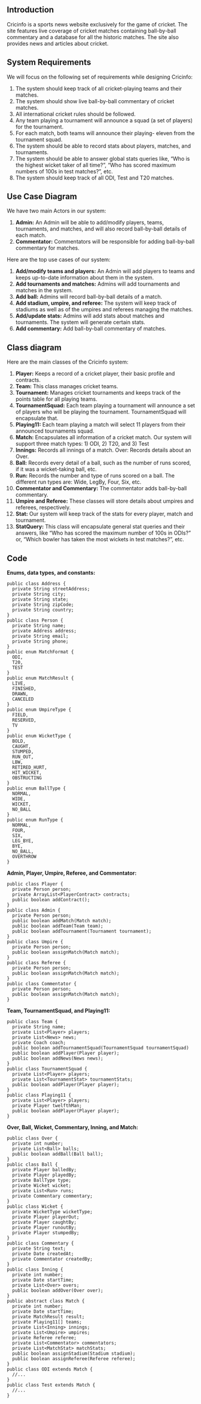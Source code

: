 ## Introduction

Cricinfo is a sports news website exclusively for the game of cricket. 
The site features live coverage of cricket matches containing ball-by-ball commentary and a database for all the historic matches.
The site also provides news and articles about cricket.

## System Requirements

We will focus on the following set of requirements while designing Cricinfo:
1. The system should keep track of all cricket-playing teams and their matches.
2. The system should show live ball-by-ball commentary of cricket matches.
3. All international cricket rules should be followed.
4. Any team playing a tournament will announce a squad (a set of players) for the tournament.
5. For each match, both teams will announce their playing- eleven from the tournament squad.
6. The system should be able to record stats about players, matches, and tournaments.
7. The system should be able to answer global stats queries like, “Who is the highest wicket taker of all time?”, “Who has scored maximum numbers of 100s in test matches?”, etc.
8. The system should keep track of all ODI, Test and T20 matches.


## Use Case Diagram

We have two main Actors in our system:
1. **Admin:** An Admin will be able to add/modify players, teams, tournaments, and matches, and will also record ball-by-ball details of each match.
2. **Commentator:** Commentators will be responsible for adding ball-by-ball commentary for matches.

Here are the top use cases of our system:
1. **Add/modify teams and players:** An Admin will add players to teams and keeps up-to-date information about them in the system.
2. **Add tournaments and matches:** Admins will add tournaments and matches in the system.
3. **Add ball:** Admins will record ball-by-ball details of a match.
4. **Add stadium, umpire, and referee:** The system will keep track of stadiums as well as of the umpires and referees managing the matches.
5. **Add/update stats:** Admins will add stats about matches and tournaments. The system will generate certain stats.
6. **Add commentary:** Add ball-by-ball commentary of matches.


## Class diagram

Here are the main classes of the Cricinfo system:

1. **Player:** Keeps a record of a cricket player, their basic profile and contracts.
2. **Team:** This class manages cricket teams. 
3. **Tournament:** Manages cricket tournaments and keeps track of the points table for all playing teams.
4. **TournamentSquad:** Each team playing a tournament will announce a set of players who will be playing the tournament. TournamentSquad will encapsulate that.
5. **Playing11:** Each team playing a match will select 11 players from their announced tournaments squad.
6. **Match:** Encapsulates all information of a cricket match. Our system will support three match types: 1) ODI, 2) T20, and 3) Test
7. **Innings:** Records all innings of a match. Over: Records details about an Over.
8. **Ball:** Records every detail of a ball, such as the number of runs scored, if it was a wicket-taking ball, etc.
9. **Run:** Records the number and type of runs scored on a ball. The different run types are: Wide, LegBy, Four, Six, etc.
10. **Commentator and Commentary:** The commentator adds ball-by-ball commentary.
11. **Umpire and Referee:** These classes will store details about umpires and referees, respectively.
12. **Stat:** Our system will keep track of the stats for every player, match and tournament.
13. **StatQuery:** This class will encapsulate general stat queries and their answers, like “Who has scored the maximum number of 100s in ODIs?” or, “Which bowler has taken the most wickets in test matches?”, etc.


## Code


**Enums, data types, and constants:**

```
public class Address {
  private String streetAddress;
  private String city;
  private String state;
  private String zipCode;
  private String country;
}
public class Person {
  private String name;
  private Address address;
  private String email;
  private String phone;
}
public enum MatchFormat {
  ODI,
  T20,
  TEST 
}
public enum MatchResult {
  LIVE,
  FINISHED,
  DRAWN,
  CANCELED
}
public enum UmpireType {
  FIELD,
  RESERVED,
  TV 
}
public enum WicketType {
  BOLD,
  CAUGHT,
  STUMPED,
  RUN_OUT,
  LBW,
  RETIRED_HURT,
  HIT_WICKET,
  OBSTRUCTING
}
public enum BallType {
  NORMAL,
  WIDE,
  WICKET,
  NO_BALL 
}
public enum RunType {
  NORMAL,
  FOUR,
  SIX,
  LEG_BYE,
  BYE,
  NO_BALL,
  OVERTHROW
}
```

**Admin, Player, Umpire, Referee, and Commentator:**

```
public class Player {
  private Person person;
  private ArrayList<PlayerContract> contracts;
  public boolean addContract();
}
public class Admin {
  private Person person;
  public boolean addMatch(Match match);
  public boolean addTeam(Team team);
  public boolean addTournament(Tournament tournament);
}
public class Umpire {
  private Person person;
  public boolean assignMatch(Match match);
}
public class Referee {
  private Person person;
  public boolean assignMatch(Match match);
}
public class Commentator {
  private Person person;
  public boolean assignMatch(Match match);
}
```

**Team, TournamentSquad, and Playing11:**

```
public class Team {
  private String name;
  private List<Player> players;
  private List<News> news;
  private Coach coach;
  public boolean addTournamentSquad(TournamentSquad tournamentSquad)
  public boolean addPlayer(Player player);
  public boolean addNews(News news);
}
public class TournamentSquad {
  private List<Player> players;
  private List<TournamentStat> tournamentStats;
  public boolean addPlayer(Player player);
}
public class Playing11 {
  private List<Player> players;
  private Player twelfthMan;
  public boolean addPlayer(Player player);
}
```

**Over, Ball, Wicket, Commentary, Inning, and Match:**

```
public class Over {
  private int number;
  private List<Ball> balls;
  public boolean addBall(Ball ball);
}
public class Ball {
  private Player balledBy;
  private Player playedBy;
  private BallType type;
  private Wicket wicket;
  private List<Run> runs;
  private Commentary commentary;
}
public class Wicket {
  private WicketType wicketType;
  private Player playerOut;
  private Player caughtBy;
  private Player runoutBy;
  private Player stumpedBy;
}
public class Commentary {
  private String text;
  private Date createdAt;
  private Commentator createdBy;
}
public class Inning {
  private int number;
  private Date startTime;
  private List<Over> overs;
  public boolean addOver(Over over);
}
public abstract class Match {
  private int number;
  private Date startTime;
  private MatchResult result;
  private Playing11[] teams;
  private List<Inning> innings;
  private List<Umpire> umpires;
  private Referee referee;
  private List<Commentator> commentators;
  private List<MatchStat> matchStats;
  public boolean assignStadium(Stadium stadium);
  public boolean assignReferee(Referee referee);
}
public class ODI extends Match {
  //...
}
public class Test extends Match {
  //...
}
```

